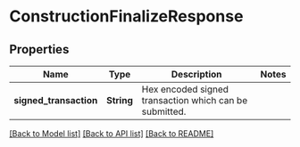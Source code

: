 # ConstructionFinalizeResponse

## Properties

Name | Type | Description | Notes
------------ | ------------- | ------------- | -------------
**signed_transaction** | **String** | Hex encoded signed transaction which can be submitted. | 

[[Back to Model list]](../README.md#documentation-for-models) [[Back to API list]](../README.md#documentation-for-api-endpoints) [[Back to README]](../README.md)


